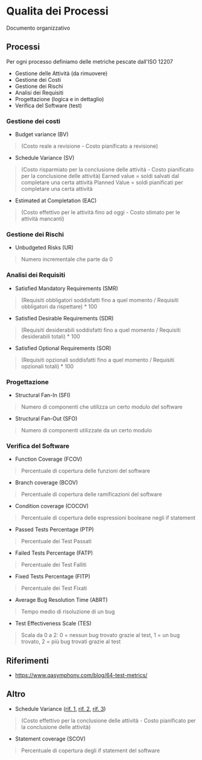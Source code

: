# Qualita dei Processi

Documento organizzativo

## Processi 

Per ogni processo definiamo delle metriche pescate dall'ISO 12207

- Gestione delle Attività (da rimuovere)
- Gestione dei Costi
- Gestione dei Rischi
- Analisi dei Requisiti
- Progettazione (logica e in dettaglio)
- Verifica del Software (test)



### Gestione dei costi

- Budget variance (BV)

> (Costo reale a revisione - Costo pianificato a revisione) 

- Schedule Variance (SV)

> (Costo risparmiato per la conclusione delle attività  - Costo pianificato per la conclusione delle attività)
> Earned value = soldi salvati dal completare una certa attività
> Planned Value = soldi pianificati per completare una certa attività

- Estimated at Completation (EAC)

> (Costo effettivo per le attività fino ad oggi - Costo stimato per le attività mancanti)


### Gestione dei Rischi

- Unbudgeted Risks (UR)

> Numero incrementale che parte da 0


### Analisi dei Requisiti


- Satisfied Mandatory Requirements (SMR)

> (Requisiti obbligatori soddisfatti fino a quel momento / Requisiti obbligatori da rispettare) * 100

- Satisfied Desirable Requirements (SDR)

> (Requisiti desiderabili soddisfatti fino a quel momento / Requisiti desiderabili totali) * 100

- Satisfied Optional Requirements (SOR)

> (Requisiti opzionali soddisfatti fino a quel momento / Requisiti opzionali totali) * 100


### Progettazione


- Structural Fan-In (SFI)

> Numero di componenti che utilizza un certo modulo del software


- Structural Fan-Out (SFO)

> Numero di componenti utilizzate da un certo modulo


### Verifica del Software

- Function Coverage (FCOV)

> Percentuale di copertura delle funzioni del software

- Branch coverage (BCOV)

> Percentuale di copertura delle ramificazioni del software

- Condition coverage (COCOV)

> Percentuale di copertura delle espressioni booleane negli if statement

- Passed Tests Percentage (PTP)

> Percentuale dei Test Passati

- Failed Tests Percentage (FATP)

> Percentuale dei Test Falliti

- Fixed Tests Percentage (FITP)

> Percentuale dei Test Fixati

- Average Bug Resolution Time (ABRT)

> Tempo medio di risoluzione di un bug

- Test Effectiveness Scale (TES)

> Scala da 0 a 2: 
	0 = nessun bug trovato grazie al test, 
	1 = un bug trovato, 
	2 = più bug trovati grazie al test

## Riferimenti 

- https://www.qasymphony.com/blog/64-test-metrics/

## Altro

- Schedule Variance ([rif. 1](https://www.wrike.com/project-management-guide/faq/what-is-schedule-variance-in-project-management/), [rif. 2](https://pmstudycircle.com/2012/05/schedule-variance-sv-cost-variance-cv-in-project-cost-management/), [rif. 3](https://hygger.io/blog/how-to-calculate-schedule-variance/))

> (Costo effettivo per la conclusione delle attività  - Costo pianificato per la conclusione delle attività)

- Statement coverage (SCOV)

> Percentuale di copertura degli if statement del software
